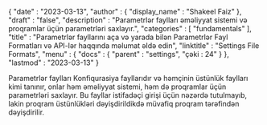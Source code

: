 {
  "date" : "2023-03-13",
  "author" : {
    "display_name" : "Shakeel Faiz"
},
  "draft" : "false",
  "description" : "Parametrlər faylları əməliyyat sistemi və proqramlar üçün parametrləri saxlayır.",
  "categories" : [ "fundamentals" ],
  "title" : "Parametrlər fayllarını aça və yarada bilən Parametrlər Fayl Formatları və API-lər haqqında məlumat əldə edin",
  "linktitle" : "Settings File Formats",
  "menu" : {
    "docs" : {
      "parent" : "settings",
"çəki : 24"
}
},
  "lastmod" : "2023-03-13"
}

Parametrlər faylları Konfiqurasiya fayllarıdır və həmçinin üstünlük faylları kimi tanınır, onlar həm əməliyyat sistemi, həm də proqramlar üçün parametrləri saxlayır. Bu fayllar istifadəçi girişi üçün nəzərdə tutulmayıb, lakin proqram üstünlükləri dəyişdirildikdə müvafiq proqram tərəfindən dəyişdirilir.

